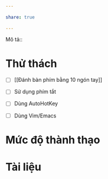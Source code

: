 ---  
share: true  
---  
Mô tả::  
# Thử thách  
- [ ] [[Đánh bàn phím bằng 10 ngón tay]]  
- [ ] Sử dụng phím tắt  
- [ ] Dùng AutoHotKey  
- [ ] Dùng Vim/Emacs  
# Mức độ thành thạo  
# Tài liệu